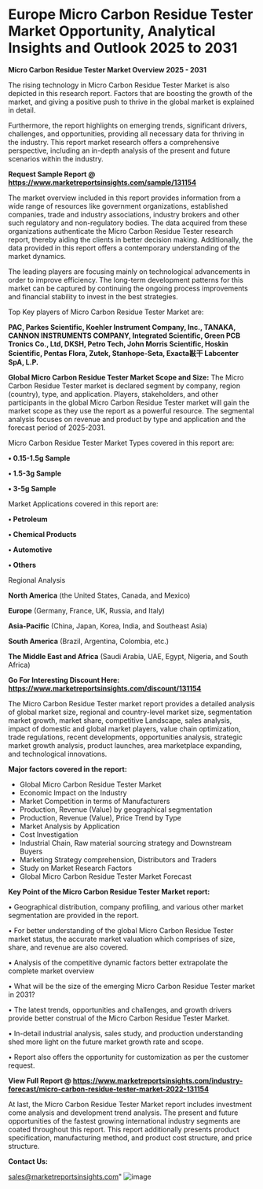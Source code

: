 # Europe Micro Carbon Residue Tester Market Opportunity, Analytical Insights and Outlook 2025 to 2031

<Strong> Micro Carbon Residue Tester Market Overview 2025 - 2031</strong>

The rising technology in Micro Carbon Residue Tester Market is also depicted in this research report. Factors that are boosting the growth of the market, and giving a positive push to thrive in the global market is explained in detail.

Furthermore, the report highlights on emerging trends, significant drivers, challenges, and opportunities, providing all necessary data for thriving in the industry. This report market research offers a comprehensive perspective, including an in-depth analysis of the present and future scenarios within the industry.

<strong>Request Sample Report @ <a href=https://www.marketreportsinsights.com/sample/131154>https://www.marketreportsinsights.com/sample/131154</a></strong>

The market overview included in this report provides information from a wide range of resources like government organizations, established companies, trade and industry associations, industry brokers and other such regulatory and non-regulatory bodies. The data acquired from these organizations authenticate the Micro Carbon Residue Tester research report, thereby aiding the clients in better decision making. Additionally, the data provided in this report offers a contemporary understanding of the market dynamics.

The leading players are focusing mainly on technological advancements in order to improve efficiency. The long-term development patterns for this market can be captured by continuing the ongoing process improvements and financial stability to invest in the best strategies.

Top Key players of Micro Carbon Residue Tester Market are:

<strong>PAC, Parkes Scientific, Koehler Instrument Company, Inc., TANAKA, CANNON INSTRUMENTS COMPANY, Integrated Scientific, Green PCB Tronics Co., Ltd, DKSH, Petro Tech, John Morris Scientific, Hoskin Scientific, Pentas Flora, Zutek, Stanhope-Seta, Exacta㪛干 Labcenter SpA, L.P.</strong>

<strong><b>Global Micro Carbon Residue Tester Market Scope and Size:</b></strong>
The Micro Carbon Residue Tester market is declared segment by company, region (country), type, and application. Players, stakeholders, and other participants in the global Micro Carbon Residue Tester market will gain the market scope as they use the report as a powerful resource. The segmental analysis focuses on revenue and product by type and application and the forecast period of 2025-2031.

Micro Carbon Residue Tester Market Types covered in this report are:

<strong>• 0.15-1.5g Sample

• 1.5-3g Sample

• 3-5g Sample</strong>

Market Applications covered in this report are:

<strong>• Petroleum

• Chemical Products

• Automotive

• Others</strong> 

Regional Analysis

<strong>North America</strong> (the United States, Canada, and Mexico)

<strong>Europe</strong> (Germany, France, UK, Russia, and Italy)

<strong>Asia-Pacific</strong> (China, Japan, Korea, India, and Southeast Asia)

<strong>South America</strong> (Brazil, Argentina, Colombia, etc.)

<strong>The Middle East and Africa</strong> (Saudi Arabia, UAE, Egypt, Nigeria, and South Africa)

<strong>Go For Interesting Discount Here: <a href=https://www.marketreportsinsights.com/discount/131154>https://www.marketreportsinsights.com/discount/131154</a></strong>

The Micro Carbon Residue Tester market report provides a detailed analysis of global market size, regional and country-level market size, segmentation market growth, market share, competitive Landscape, sales analysis, impact of domestic and global market players, value chain optimization, trade regulations, recent developments, opportunities analysis, strategic market growth analysis, product launches, area marketplace expanding, and technological innovations.

<strong><b>Major factors covered in the report:</b></strong>
<ul>
  <li>Global Micro Carbon Residue Tester Market </li>
  <li>Economic Impact on the Industry</li>
  <li>Market Competition in terms of Manufacturers</li>
  <li>Production, Revenue (Value) by geographical segmentation</li>
  <li>Production, Revenue (Value), Price Trend by Type</li>
  <li>Market Analysis by Application</li>
  <li>Cost Investigation</li>
  <li>Industrial Chain, Raw material sourcing strategy and Downstream Buyers</li>
  <li>Marketing Strategy comprehension, Distributors and Traders</li>
  <li>Study on Market Research Factors</li>
  <li>Global Micro Carbon Residue Tester Market Forecast</li>
</ul>

<strong><b>Key Point of the Micro Carbon Residue Tester Market report:</b></strong>

• Geographical distribution, company profiling, and various other market segmentation are provided in the report.

• For better understanding of the global Micro Carbon Residue Tester market status, the accurate market valuation which comprises of size, share, and revenue are also covered.

• Analysis of the competitive dynamic factors better extrapolate the complete market overview

• What will be the size of the emerging Micro Carbon Residue Tester market in 2031?

• The latest trends, opportunities and challenges, and growth drivers provide better construal of the Micro Carbon Residue Tester Market.

• In-detail industrial analysis, sales study, and production understanding shed more light on the future market growth rate and scope.

• Report also offers the opportunity for customization as per the customer request.

<strong><b>View Full Report @ <a href=https://www.marketreportsinsights.com/industry-forecast/micro-carbon-residue-tester-market-2022-131154>https://www.marketreportsinsights.com/industry-forecast/micro-carbon-residue-tester-market-2022-131154</a></b></strong>


At last, the Micro Carbon Residue Tester Market report includes investment come analysis and development trend analysis. The present and future opportunities of the fastest growing international industry segments are coated throughout this report. This report additionally presents product specification, manufacturing method, and product cost structure, and price structure.

<strong>Contact Us:</strong>

sales@marketreportsinsights.com"
![image](https://github.com/user-attachments/assets/f969271e-486a-443b-9066-bfb3a191ad65)
